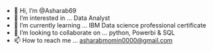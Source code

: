 - 👋 Hi, I’m @Asharab69
- 👀 I’m interested in ... Data Analyst
- 🌱 I’m currently learning ... IBM Data science professional certificate
- 💞️ I’m looking to collaborate on ... python, Powerbi & SQL
- 📫 How to reach me ... asharabmomin0000@gmail.com

<!---
Asharab69/Asharab69 is a ✨ special ✨ repository because its `README.md` (this file) appears on your GitHub profile.
You can click the Preview link to take a look at your changes.
--->
